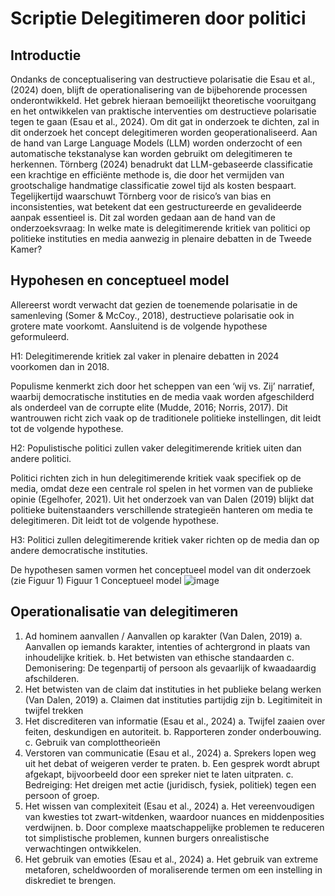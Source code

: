 # Scriptie Delegitimeren door politici
## Introductie
Ondanks de conceptualisering van destructieve polarisatie die Esau et al., (2024) doen, blijft de operationalisering van de bijbehorende processen onderontwikkeld. Het gebrek hieraan bemoeilijkt theoretische vooruitgang en het ontwikkelen van praktische interventies om destructieve polarisatie tegen te gaan (Esau et al., 2024). Om dit gat in onderzoek te dichten, zal in dit onderzoek het concept delegitimeren worden geoperationaliseerd. Aan de hand van Large Language Models (LLM) worden onderzocht of een automatische tekstanalyse kan worden gebruikt om delegitimeren te herkennen. Törnberg (2024) benadrukt dat LLM-gebaseerde classificatie een krachtige en efficiënte methode is, die door het vermijden van grootschalige handmatige classificatie zowel tijd als kosten bespaart. Tegelijkertijd waarschuwt Törnberg voor de risico’s van bias en inconsistenties, wat betekent dat een gestructureerde en gevalideerde aanpak essentieel is. Dit zal worden gedaan aan de hand van de onderzoeksvraag: In welke mate is delegitimerende kritiek van politici op politieke instituties en media aanwezig in plenaire debatten in de Tweede Kamer?

## Hypohesen en conceptueel model
Allereerst wordt verwacht dat gezien de toenemende polarisatie in de samenleving (Somer & McCoy., 2018), destructieve polarisatie ook in grotere mate voorkomt. Aansluitend is de volgende hypothese geformuleerd. 

H1: Delegitimerende kritiek zal vaker in plenaire debatten in 2024 voorkomen dan in 2018.

Populisme kenmerkt zich door het scheppen van een ‘wij vs. Zij’ narratief, waarbij democratische instituties en de media vaak worden afgeschilderd als onderdeel van de corrupte elite (Mudde, 2016; Norris, 2017). Dit wantrouwen richt zich vaak op de traditionele politieke instellingen, dit leidt tot de volgende hypothese.

H2: Populistische politici zullen vaker delegitimerende kritiek uiten dan andere politici.

Politici richten zich in hun delegitimerende kritiek vaak specifiek op de media, omdat deze een centrale rol spelen in het vormen van de publieke opinie (Egelhofer, 2021). Uit het onderzoek van van Dalen (2019) blijkt dat politieke buitenstaanders verschillende strategieën hanteren om media te delegitimeren. Dit leidt tot de volgende hypothese.

H3: Politici zullen delegitimerende kritiek vaker richten op de media dan op andere democratische instituties.

De hypothesen samen vormen het conceptueel model van dit onderzoek (zie Figuur 1)
Figuur 1
Conceptueel model
 ![image](https://github.com/user-attachments/assets/c640db9d-79d9-470b-879b-fd2c8c61338c)

## Operationalisatie van delegitimeren

1.	Ad hominem aanvallen / Aanvallen op karakter (Van Dalen, 2019)
a.	Aanvallen op iemands karakter, intenties of achtergrond in plaats van inhoudelijke kritiek. 
b.	Het betwisten van ethische standaarden
c.	Demonisering: De tegenpartij of persoon als gevaarlijk of kwaadaardig afschilderen.
2.	Het betwisten van de claim dat instituties in het publieke belang werken (Van Dalen, 2019) 
a.	Claimen dat instituties partijdig zijn
b.	Legitimiteit in twijfel trekken
3.	Het discrediteren van informatie (Esau et al., 2024)
a.	Twijfel zaaien over feiten, deskundigen en autoriteit.
b.	Rapporteren zonder onderbouwing.
c.	Gebruik van complottheorieën
4.	Verstoren van communicatie (Esau et al., 2024)
a.	Sprekers lopen weg uit het debat of weigeren verder te praten.
b.	Een gesprek wordt abrupt afgekapt, bijvoorbeeld door een spreker niet te laten uitpraten.
c.	Bedreiging: Het dreigen met actie (juridisch, fysiek, politiek) tegen een persoon of groep.
5.	Het wissen van complexiteit (Esau et al., 2024)
a.	Het vereenvoudigen van kwesties tot zwart-witdenken, waardoor nuances en middenposities verdwijnen.
b.	Door complexe maatschappelijke problemen te reduceren tot simplistische problemen, kunnen burgers onrealistische verwachtingen ontwikkelen.
6.	Het gebruik van emoties (Esau et al., 2024)
a.	Het gebruik van extreme metaforen, scheldwoorden of moraliserende termen om een instelling in diskrediet te brengen.
